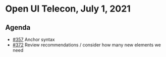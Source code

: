 # Open UI Telecon, July 1, 2021

## Agenda
- [#357](https://github.com/openui/open-ui/issues/357) Anchor syntax
- [#372](https://github.com/openui/open-ui/issues/372) Review recommendations / consider how many new elements we need
